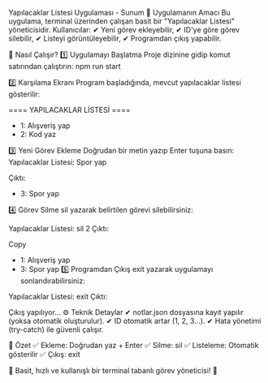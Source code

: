 Yapılacaklar Listesi Uygulaması - Sunum
📌 Uygulamanın Amacı
Bu uygulama, terminal üzerinden çalışan basit bir "Yapılacaklar Listesi" yöneticisidir. Kullanıcılar:
✔ Yeni görev ekleyebilir,
✔ ID'ye göre görev silebilir,
✔ Listeyi görüntüleyebilir,
✔ Programdan çıkış yapabilir.

🚀 Nasıl Çalışır?
1️⃣ Uygulamayı Başlatma
Proje dizinine gidip komut satırından çalıştırın: npm run start 

2️⃣ Karşılama Ekranı
Program başladığında, mevcut yapılacaklar listesi gösterilir:

==== YAPILACAKLAR LİSTESİ ====
* 1: Alışveriş yap
* 2: Kod yaz

3️⃣ Yeni Görev Ekleme
Doğrudan bir metin yazıp Enter tuşuna basın:
Yapılacaklar Listesi: Spor yap

Çıktı:

* 3: Spor yap

4️⃣ Görev Silme
sil <ID> yazarak belirtilen görevi silebilirsiniz:

Yapılacaklar Listesi: sil 2
Çıktı:

Copy
* 1: Alışveriş yap
* 3: Spor yap
5️⃣ Programdan Çıkış
exit yazarak uygulamayı sonlandırabilirsiniz:

Yapılacaklar Listesi: exit
Çıktı:

Çıkış yapılıyor...
⚙️ Teknik Detaylar
✔ notlar.json dosyasına kayıt yapılır (yoksa otomatik oluşturulur).
✔ ID otomatik artar (1, 2, 3...).
✔ Hata yönetimi (try-catch) ile güvenli çalışır.

🎯 Özet
✅ Ekleme: Doğrudan yaz + Enter
✅ Silme: sil <ID>
✅ Listeleme: Otomatik gösterilir
✅ Çıkış: exit

🔹 Basit, hızlı ve kullanışlı bir terminal tabanlı görev yöneticisi! 🚀

